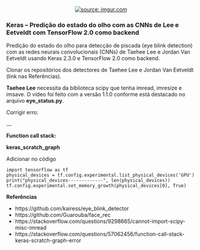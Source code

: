 <div style="text-align:center"><a href="https://www.youtube.com/watch?v=7k1uYiJ5G3Q"><img src="https://i.imgur.com/A4V2bQH.jpg" title="source: imgur.com" /></a></div>

<h3>Keras – Predição do estado do olho com as CNNs de Lee e Eetveldt com TensorFlow 2.0 como backend</h3>

<p>Predição do estado do olho para detecção de piscada (eye blink detection) com as redes neurais convolucionais (CNNs) de Taehee Lee e Jordan Van Eetveldt usando Keras 2.3.0 e TensorFlow 2.0 como backend.
</p>

<p>Clonar os repositórios dos detectores de Taehee Lee e Jordan Van Eetveldt (link nas Referências).<p/>

<p> <b>Taehee Lee</b> necessita da biblioteca scipy que tenha imread, imresize e imsave. O vídeo foi feito com a versão 1.1.0 conforme está destacado no arquivo <b>eye_status.py</b>. </p>


Corrigir erro:
<p><b>...</p></b>
<p><b>Function call stack:</p></b>
<p><b>keras_scratch_graph</p></b>

<p>Adicionar no código</p>

```
import tensorflow as tf
physical_devices = tf.config.experimental.list_physical_devices('GPU')
print("physical_devices-------------", len(physical_devices))
tf.config.experimental.set_memory_growth(physical_devices[0], True)
```

<b>Referências</b>
<ul>
  <li>https://github.com/kairess/eye_blink_detector</li>
  <li>https://github.com/Guarouba/face_rec</li>
  <li>https://stackoverflow.com/questions/9298665/cannot-import-scipy-misc-imread</li>
  <li>https://stackoverflow.com/questions/57062456/function-call-stack-keras-scratch-graph-error</li>
</ul>
